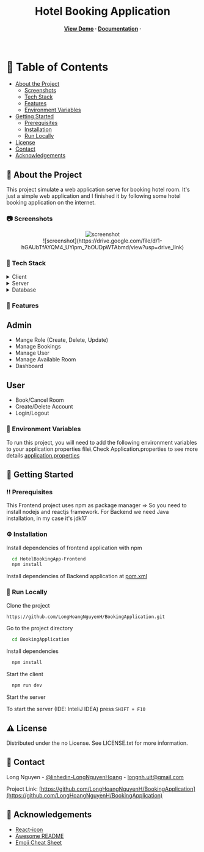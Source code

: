 <div align="center">

  <h1>Hotel Booking Application</h1>
    
<h4>
    <a href="https://github.com/Louis3797/awesome-readme-template/">View Demo</a>
  <span> · </span>
    <a href="https://github.com/Louis3797/awesome-readme-template">Documentation</a>
  <span> · </span>
</div>

<br />

<!-- Table of Contents -->
# :notebook_with_decorative_cover: Table of Contents

- [About the Project](#star2-about-the-project)
  * [Screenshots](#camera-screenshots)
  * [Tech Stack](#space_invader-tech-stack)
  * [Features](#dart-features)
  * [Environment Variables](#key-environment-variables)
- [Getting Started](#toolbox-getting-started)
  * [Prerequisites](#bangbang-prerequisites)
  * [Installation](#gear-installation)
  * [Run Locally](#running-run-locally)
- [License](#warning-license)
- [Contact](#handshake-contact)
- [Acknowledgements](#gem-acknowledgements)

  

<!-- About the Project -->
## :star2: About the Project
This project simulate a web application serve for booking hotel room. It's just a simple web application and I finished it by following some 
hotel booking application on the internet.

<!-- Screenshots -->
### :camera: Screenshots

<div align="center"> 
  <img src="https://drive.google.com/file/d/1-hGAUbTfAYQM4_UYipm_7bOUDpWTAbmd/view?usp=drive_link" alt="screenshot" />
</div>

<div align="center">
  ![screenshot](https://drive.google.com/file/d/1-hGAUbTfAYQM4_UYipm_7bOUDpWTAbmd/view?usp=drive_link)
</div>


<!-- TechStack -->
### :space_invader: Tech Stack

<details>
  <summary>Client</summary>
  <ul>
    <li><a href="https://reactjs.org/">React.js</a></li>
  </ul>
</details>

<details>
  <summary>Server</summary>
  <ul>   
    <li><a href="https://spring.io/projects/spring-boot/">Spring Boot</a></li>
    
  </ul>
</details>

<details>
<summary>Database</summary>
  <ul>
    <li><a href="https://www.mysql.com/">Mysql</a></li>
  </ul>
</details>

<!-- Features -->
### :dart: Features
## Admin 
- Mange Role (Create, Delete, Update)
- Manage Bookings
- Manage User
- Manage Available Room
- Dashboard
## User
- Book/Cancel Room
- Create/Delete Account
- Login/Logout


<!-- Env Variables -->
### :key: Environment Variables

To run this project, you will need to add the following environment variables to your application.properties file\\
Check Application.properties to see more details
[application.properties](https://github.com/LongHoangNguyenH/BookingApplication/blob/main/HotelBookingApp-Backend/src/main/resources/application.properties)

<!-- Getting Started -->
## 	:toolbox: Getting Started

<!-- Prerequisites -->
### :bangbang: Prerequisites

This Frontend project uses npm as package manager => So you need to install nodejs and reactjs framework.
For Backend we need Java installation, in my case it's jdk17

<!-- Installation -->
### :gear: Installation

Install dependencies of frontend application with npm

```bash
  cd HotelBookingApp-Frontend
  npm install
```
Install dependencies of Backend application at [pom.xml](https://github.com/LongHoangNguyenH/BookingApplication/blob/main/HotelBookingApp-Backend/pom.xml)

<!-- Run Locally -->
### :running: Run Locally

Clone the project

```bash
https://github.com/LongHoangNguyenH/BookingApplication.git
```

Go to the project directory

```bash
  cd BookingApplication
```

Install dependencies

```bash
  npm install
```

Start the client

```bash
  npm run dev
```

Start the server 

To start the server (IDE: InteliJ IDEA) press `SHIFT + F10`

<!-- License -->
## :warning: License

Distributed under the no License. See LICENSE.txt for more information.


<!-- Contact -->
## :handshake: Contact

Long Nguyen - [@linhedin-LongNguyenHoang](https://www.linkedin.com/in/long-nguyen-hoang-1141b225b/) - longnh.uit@gmail.com

Project Link: [https://github.com/LongHoangNguyenH/BookingApplication](https://github.com/LongHoangNguyenH/BookingApplication) 


<!-- Acknowledgments -->
## :gem: Acknowledgements
 - [React-icon](https://react-icons.github.io/react-icons/)
 - [Awesome README](https://github.com/matiassingers/awesome-readme)
 - [Emoji Cheat Sheet](https://github.com/ikatyang/emoji-cheat-sheet/blob/master/README.md#travel--places)
